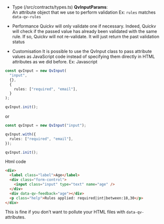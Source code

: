 - Type (/src/contracts/types.ts)
  **QvInputParams**:  
  An attribute object that we use to perform validation
  Ex: `rules` matches `data-qv-rules`

- Performance
  Quickv will only validate one if necessary. Indeed, Quickv will check if the passed value has already been validated with the same rule. If so, Quickv will not re-validate. It will just return the past validation status

- Customisation
  It is possible to use the QvInput class to pass attribute values as JavaScript code instead of specifying them directly in HTML attributes as we did before.
  Ex:
  Javascript

```ts
const qvInput = new QvInput(
  "input",
  {},
  {
    rules: ["required", "email"],
  }
);

qvInput.init();
```

or

```ts
const qvInput = new QvInput("input");

qvInput.with({
  rules: ["required", "email"],
});

qvInput.init();
```

Html code

```html
<div>
  <label class="label">Age</label>
  <div class="form-control">
    <input class="input" type="text" name="age" />
  </div>
  <div data-qv-feedback="age"></div>
  <p class="help">Rules applied: required|int|between:18,30</p>
</div>
```

This is fine if you don't want to pollute your HTML files with `data-qv-` attributes.
